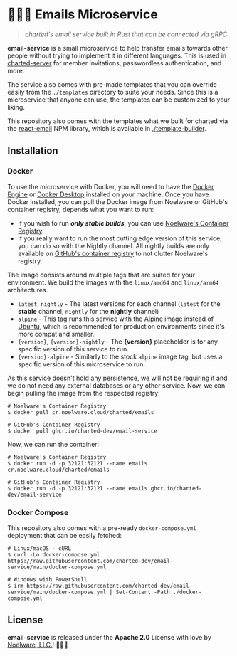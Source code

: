 # 🐻‍❄️💌 Emails Microservice
> *charted's email service built in Rust that can be connected via gRPC*

**email-service** is a small microservice to help transfer emails towards other people without trying to implement it in different languages. This is used in [charted-server](https://github.com/charted-dev/charted) for member invitations, passwordless authentication, and more.

The service also comes with pre-made templates that you can override easily from the `./templates` directory to suite your needs. Since this is a microservice that anyone can use, the templates can be customized to your liking.

This repository also comes with the templates what we built for charted via the [react-email](https://www.npmjs.com/package/react-email) NPM library, which is available in [./template-builder](./template-builder).

## Installation
### Docker
To use the microservice with Docker, you will need to have the [Docker Engine](https://docker.com) or [Docker Desktop](https://docker.com/products/docker-desktop) installed on your machine. Once you have Docker installed, you can pull the Docker image from Noelware or GitHub's container registry, depends what you want to run:

- If you wish to run ***only stable builds***, you can use [Noelware's Container Registry](https://cr.noelware.cloud).
- If you really want to run the most cutting edge version of this service, you can do so with the Nightly channel. All nightly builds are only available on [GitHub's container registry](https://github.com/orgs/charted-dev/packages) to not clutter Noelware's registry.

The image consists around multiple tags that are suited for your environment. We build the images with the `linux/amd64` and `linux/arm64` architectures.

- `latest`, `nightly` - The latest versions for each channel (`latest` for the **stable** channel, `nightly` for the **nightly** channel)
-  `alpine` - This tag runs this service with the [Alpine](https://hub.docker.com/_/alpine) image instead of [Ubuntu](https://hub.docker.com/_/ubuntu), which is recommended for production environments since it's more compat and smaller.
- `{version}`, `{version}-nightly` - The **{version}** placeholder is for any specific version of this service to run.
- `{version}-alpine` - Similarly to the stock `alpine` image tag, but uses a specific version of this microservice to run.

As this service doesn't hold any persistence, we will not be requiring it and we do not need any external databases or any other service. Now, we can begin pulling the image from the respected registry:

```shell
# Noelware's Container Registry
$ docker pull cr.noelware.cloud/charted/emails

# GitHub's Container Registry
$ docker pull ghcr.io/charted-dev/email-service
```

Now, we can run the container:

```shell
# Noelware's Container Registry
$ docker run -d -p 32121:32121 --name emails cr.noelware.cloud/charted/emails

# GitHub's Container Registry
$ docker run -d -p 32121:32121 --name emails ghcr.io/charted-dev/email-service
```

### Docker Compose
This repository also comes with a pre-ready `docker-compose.yml` deployment that can be easily fetched:

```shell
# Linux/macOS - cURL
$ curl -Lo docker-compose.yml https://raw.githubusercontent.com/charted-dev/email-service/main/docker-compose.yml

# Windows with PowerShell
$ irm https://raw.githubusercontent.com/charted-dev/email-service/main/docker-compose.yml | Set-Content -Path ./docker-compose.yml
```

## License
**email-service** is released under the **Apache 2.0** License with love by [Noelware, LLC.](https://noelware.org)! 🐻‍❄️💜
